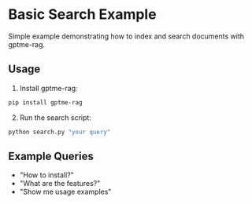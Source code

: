 # Basic Search Example

Simple example demonstrating how to index and search documents with gptme-rag.

## Usage

1. Install gptme-rag:
```bash
pip install gptme-rag
```

2. Run the search script:
```bash
python search.py "your query"
```

## Example Queries

- "How to install?"
- "What are the features?"
- "Show me usage examples"
